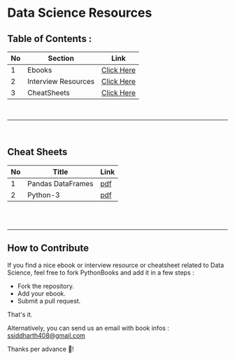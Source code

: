# Data Science Resources

## Table of Contents :

No | Section | Link
--- | --- | ---
1 | Ebooks | [Click Here](https://github.com/data-science-projects-and-resources/Data-Science-EBooks/blob/main/README.md)
2 | Interview Resources | [Click Here](https://github.com/data-science-projects-and-resources/Data-Science-EBooks/blob/main/InterviewResources.md)
3 | CheatSheets | [Click Here](#cheat-sheets)

<br>

---    

<br>

## Cheat Sheets

No | Title | Link
--- | --- | ---
1 | Pandas DataFrames | [pdf](https://github.com/data-science-projects-and-resources/Data-Science-EBooks/blob/main/Cheat%20Sheets/Pandas%20DataFrame.pdf)
2 | Python-3 | [pdf](https://github.com/data-science-projects-and-resources/Data-Science-EBooks/blob/main/Cheat%20Sheets/python3.pdf)


<br>
<br>

---

## How to Contribute


If you find a nice ebook or interview resource or cheatsheet related to Data Science, feel free to fork PythonBooks and add it in a few steps :

- Fork the repository.
- Add your ebook.
- Submit a pull request.

That's it.

Alternatively, you can send us an email with book infos : ssiddharth408@gmail.com

Thanks per advance 💙!